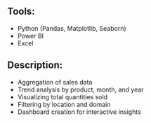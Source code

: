 ## Tools:
- Python (Pandas, Matplotlib, Seaborn)
- Power BI
- Excel

## Description:
- Aggregation of sales data
- Trend analysis by product, month, and year
- Visualizing total quantities sold
- Filtering by location and domain
- Dashboard creation for interactive insights
